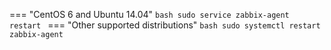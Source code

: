 === "CentOS 6 and Ubuntu 14.04"
    ```bash
    sudo service zabbix-agent restart
    ```
=== "Other supported distributions"
    ```bash
    sudo systemctl restart zabbix-agent
    ```
